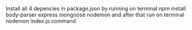 Install all 4 depencies in package.json by running on terminal npm install body-parser express mongoose nodemon and after that run on terminal nodemon index.js command
